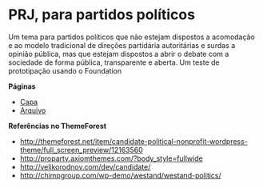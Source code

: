 # PRJ, para partidos políticos

Um tema para partidos políticos que não estejam dispostos a acomodação e ao modelo tradicional de direções partidária autoritárias e surdas a opinião pública, mas que estejam dispostos a abrir o debate com a sociedade de forma pública, transparente e aberta.
Um teste de prototipação usando o Foundation

**Páginas**   

* [Capa](https://campanhacompleta.github.io/prj)
* [Arquivo](https://campanhacompleta.github.io/prj/archive.html)

**Referências no ThemeForest**   

* http://themeforest.net/item/candidate-political-nonprofit-wordpress-theme/full_screen_preview/12163560
* http://proparty.axiomthemes.com/?body_style=fullwide
* http://velikorodnov.com/dev/candidate/
* http://chimpgroup.com/wp-demo/westand/westand-politics/
